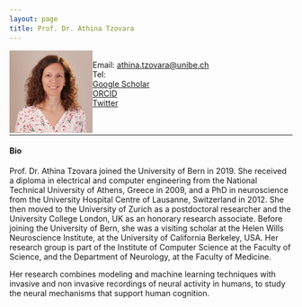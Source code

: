 ```yaml
---
layout: page
title: Prof. Dr. Athina Tzovara
---
```


<img align="left" style="display:inline" src="https://raw.githubusercontent.com/aath0/aath0.github.io/master/assets/img/AthinaTzovara.JPG" alt="Smiley face" style="padding:25px"/> <br/>
Email: athina.tzovara@unibe.ch<br/>
Tel: <br/>
<a href="https://scholar.google.com/citations?user=XdOdIKYAAAAJ&hl=en">Google Scholar</a><br/>
<a href="https://orcid.org/0000-0002-7588-1418">ORCID</a><br/>
<a href="https://twitter.com/AthinaTzovara">Twitter</a>
<br/>
<br/>
<br/>

---
#### Bio

Prof. Dr. Athina Tzovara joined the University of Bern in 2019. She received a diploma in electrical and computer engineering from the National Technical University of Athens, Greece in 2009, and a PhD in neuroscience from the University Hospital Centre of Lausanne, Switzerland in 2012. She then moved to the University of Zurich as a postdoctoral researcher and the University College London, UK as an honorary research associate. Before joining the University of Bern, she was a visiting scholar at the Helen Wills Neuroscience Institute, at the University of California Berkeley, USA. Her research group is part of the Institute of Computer Science at the Faculty of Science, and the Department of Neurology, at the Faculty of Medicine.

Her research combines modeling and machine learning techniques with invasive and non invasive recordings of neural activity in humans, to study the neural mechanisms that support human cognition.
